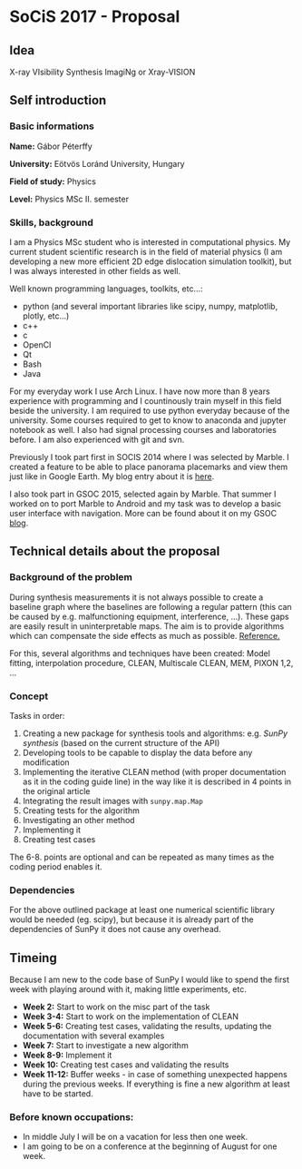 # SoCiS 2017 - Proposal
## Idea
X-ray VIsibility Synthesis ImagiNg or Xray-VISION
## Self introduction
### Basic informations
**Name:** Gábor Péterffy

**University:** Eötvös Loránd University, Hungary

**Field of study:** Physics

**Level:** Physics MSc II. semester

### Skills, background
I am a Physics MSc student who is interested in computational physics. My current student scientific research is in the field of material physics (I am developing a new more efficient 2D edge dislocation simulation toolkit), but I was always interested in other fields as well.

Well known programming languages, toolkits, etc...:
* python (and several important libraries like scipy, numpy, matplotlib, plotly, etc...)
* c++
* c
* OpenCl
* Qt
* Bash
* Java

For my everyday work I use Arch Linux. I have now more than 8 years experience with programming and I countinously train myself in this field beside the university. I am required to use python everyday because of the university. Some courses required to get to know to anaconda and jupyter notebook as well. I also had signal processing courses and laboratories before. I am also experienced with git and svn.

Previously I took part first in SOCIS 2014 where I was selected by Marble. I created a feature to be able to place panorama placemarks and view them just like in Google Earth. My blog entry about it is [here](http://pgabor.blogspot.com/2014/09/socis-2014-is-over.html).

I also took part in GSOC 2015, selected again by Marble. That summer I worked on to port Marble to Android and my task was to develop a basic user interface with navigation. More can be found about it on my GSOC [blog](http://pgabor.blogspot.com).

## Technical details about the proposal
### Background of the problem
During synthesis measurements it is not always possible to create a baseline graph where the baselines are following a regular pattern (this can be caused by e.g. malfunctioning equipment, interference, ...). These gaps are easily result in uninterpretable maps. The aim is to provide algorithms which can compensate the side effects as much as possible. [Reference.](http://adsabs.harvard.edu/abs/1974A%26AS...15..417H)

For this, several algorithms and techniques have been created: Model fitting, interpolation procedure, CLEAN, Multiscale CLEAN, MEM, PIXON 1,2, ...

### Concept
Tasks in order:
1. Creating a new package for synthesis tools and algorithms:  e.g. _SunPy synthesis_ (based on the current structure of the API)
1. Developing tools to be capable to display the data before any modification
1. Implementing the iterative CLEAN method (with proper documentation as it in the coding guide line) in the way like it is described in 4 points in the original article
1. Integrating the result images with `sunpy.map.Map`
1. Creating tests for the algorithm
1. Investigating an other method
1. Implementing it
1. Creating test cases

The 6-8. points are optional and can be repeated as many times as the coding period enables it.

### Dependencies
For the above outlined package at least one numerical scientific library would be needed (eg. scipy), but because it is already part of the dependencies of SunPy it does not cause any overhead.

## Timeing
Because I am new to the code base of SunPy I would like to spend the first week with playing around with it, making little experiments, etc.

* **Week 2:** Start to work on the misc part of the task
* **Week 3-4:** Start to work on the implementation of CLEAN
* **Week 5-6:** Creating test cases, validating the results, updating the documentation with several examples
* **Week 7:** Start to investigate a new algorithm
* **Week 8-9:** Implement it
* **Week 10:** Creating test cases and validating the results
* **Week 11-12:** Buffer weeks - in case of something unexpected happens during the previous weeks. If everything is fine a new algorithm at least have to be started.

### Before known occupations:
* In middle July I will be on a vacation for less then one week.
* I am going to be on a conference at the beginning of August for one week.
